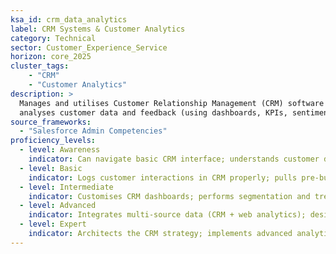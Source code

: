 ```yaml
---  
ksa_id: crm_data_analytics  
label: CRM Systems & Customer Analytics  
category: Technical  
sector: Customer_Experience_Service  
horizon: core_2025  
cluster_tags: 
    - "CRM"
    - "Customer Analytics"
description: >  
  Manages and utilises Customer Relationship Management (CRM) software to track interactions and sales funnels;  
  analyses customer data and feedback (using dashboards, KPIs, sentiment analysis) to inform service improvements and personalized outreach.  
source_frameworks:  
  - "Salesforce Admin Competencies"  
proficiency_levels:  
  - level: Awareness  
    indicator: Can navigate basic CRM interface; understands customer data fields and simple reports.  
  - level: Basic  
    indicator: Logs customer interactions in CRM properly; pulls pre-built reports on customer satisfaction or sales metrics.  
  - level: Intermediate  
    indicator: Customises CRM dashboards; performs segmentation and trend analysis on customer data to identify improvement areas.  
  - level: Advanced  
    indicator: Integrates multi-source data (CRM + web analytics); designs targeted campaigns or service changes based on data insights; ensures data quality and privacy compliance.  
  - level: Expert  
    indicator: Architects the CRM strategy; implements advanced analytics or AI for customer insights; mentors teams on data-driven customer experience improvements.  
---  
```


